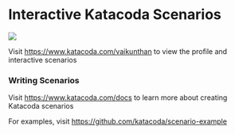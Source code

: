 # Interactive Katacoda Scenarios

[![](http://shields.katacoda.com/katacoda/vaikunthan/count.svg)](https://www.katacoda.com/vaikunthan "Get your profile on Katacoda.com")

Visit https://www.katacoda.com/vaikunthan to view the profile and interactive scenarios

### Writing Scenarios
Visit https://www.katacoda.com/docs to learn more about creating Katacoda scenarios

For examples, visit https://github.com/katacoda/scenario-example
